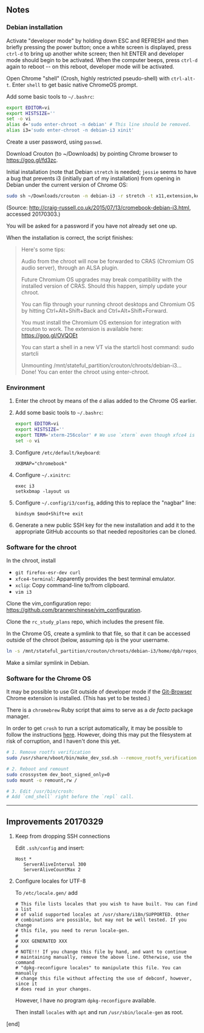 ## Notes

### Debian installation

Activate "developer mode" by holding down ESC and REFRESH and then briefly pressing the power button; once a white screen is displayed, press `ctrl-d` to bring up another white screen; then hit ENTER and developer mode should begin to be activated. When the computer beeps, press `ctrl-d` again to reboot -- on this reboot, developer mode will be activated.

Open Chrome "shell" (Crosh, highly restricted pseudo-shell) with `ctrl-alt-t`. Enter `shell` to get basic native ChromeOS prompt.

Add some basic tools to `~/.bashrc`:

```bash
export EDITOR=vi
export HISTSIZE=''
set -o vi
alias d='sudo enter-chroot -n debian' # This line should be removed.
alias i3='sudo enter-chroot -n debian-i3 xinit'
```

Create a user password, using `passwd`.

Download Crouton (to ~/Downloads) by pointing Chrome browser to https://goo.gl/fd3zc.

Initial installation (note that Debian `stretch` is needed; `jessie` seems to have a bug that prevents i3 (initially part of my installation) from opening in Debian under the current version of Chrome OS:

```bash
sudo sh ~/Downloads/crouton -n debian-i3 -r stretch -t x11,extension,keyboard,cli-extra,gtk-extra
```

(Source: http://craig-russell.co.uk/2015/07/13/cromebook-debian-i3.html, accessed 20170303.)

You will be asked for a password if you have not already set one up.

When the installation is correct, the script finishes:

> Here's some tips:
> 
> Audio from the chroot will now be forwarded to CRAS (Chromium OS audio server),
> through an ALSA plugin.
> 
> Future Chromium OS upgrades may break compatibility with the installed version
> of CRAS. Should this happen, simply update your chroot.
> 
> You can flip through your running chroot desktops and Chromium OS by hitting
> Ctrl+Alt+Shift+Back and Ctrl+Alt+Shift+Forward.
> 
> You must install the Chromium OS extension for integration with crouton to work.
> The extension is available here: https://goo.gl/OVQOEt
> 
> You can start a shell in a new VT via the startcli host command: sudo startcli
> 
> Unmounting /mnt/stateful_partition/crouton/chroots/debian-i3...
> Done! You can enter the chroot using enter-chroot.

### Environment

 1. Enter the chroot by means of the `d` alias added to the Chrome OS earlier.

 1. Add some basic tools to `~/.bashrc`:

    ```bash
    export EDITOR=vi
    export HISTSIZE=''
    export TERM='xterm-256color' # We use `xterm` even though xfce4 is what we are installing.
    set -o vi
    ```

 1. Configure `/etc/default/keyboard`:

    ```
    XKBMAP="chromebook"
    ```

 1. Configure `~/.xinitrc`:

    ```
    exec i3
    setkxbmap -layout us
    ```

 1. Configure `~/.config/i3/config`, adding this to replace the "nagbar" line:

    ```
    bindsym $mod+Shift+e exit
    ```

 1. Generate a new public SSH key for the new installation and add it to the appropriate GitHub accounts so that needed repositories can be cloned. 

### Software for the chroot

In the chroot, install

 * `git firefox-esr-dev curl`
 * `xfce4-terminal`: Apparently provides the best terminal emulator.
 * `xclip`: Copy command-line to/from clipboard.
 * `vim i3`

Clone the vim_configuration repo: https://github.com/brannerchinese/vim_configuration.

Clone the `rc_study_plans` repo, which includes the present file.

In the Chrome OS, create a symlink to that file, so that it can be accessed outside of the chroot (below, assuming `dpb` is the your username.

```bash
ln -s /mnt/stateful_partition/crouton/chroots/debian-i3/home/dpb/repos_rc_study_plans/sections notes
```

Make a similar symlink in Debian.

### Software for the Chrome OS

It may be possible to use Git outside of developer mode if the [Git-Browser](https://chrome.google.com/webstore/detail/git-browser/cladogmhjppclibenkdbnjcogiaifnbd) Chrome extension is installed. (This has yet to be tested.)

There is a `chromebrew` Ruby script that aims to serve as a _de facto_ package manager.

In order to get `crosh` to run a script automatically, it may be possible to follow the instructions [here](https://groups.google.com/a/chromium.org/d/msg/chromium-os-discuss/rdzA2gfTMWM/KROV8m19wZ0J). However, doing this may put the filesystem at risk of corruption, and I haven't done this yet.

```bash
# 1. Remove rootfs verification
sudo /usr/share/vboot/bin/make_dev_ssd.sh --remove_rootfs_verification #eventually add --partitions n

# 2. Reboot and remount
sudo crossystem dev_boot_signed_only=0
sudo mount -o remount,rw /

# 3. Edit /usr/bin/crosh:
# Add `cmd_shell` right before the `repl` call.
```

---

## Improvements 20170329

 1. Keep from dropping SSH connections

    Edit `.ssh/config` and insert:

    ```
    Host *
       ServerAliveInterval 300
       ServerAliveCountMax 2
    ```

 2. Configure locales for UTF-8

    To `/etc/locale.gen/` add

    ```
    # This file lists locales that you wish to have built. You can find a list
    # of valid supported locales at /usr/share/i18n/SUPPORTED. Other
    # combinations are possible, but may not be well tested. If you change
    # this file, you need to rerun locale-gen.
    #
    # XXX GENERATED XXX
    #
    # NOTE!!! If you change this file by hand, and want to continue
    # maintaining manually, remove the above line. Otherwise, use the command
    # "dpkg-reconfigure locales" to manipulate this file. You can manually
    # change this file without affecting the use of debconf, however, since it
    # does read in your changes.
    ```

    However, I have no program `dpkg-reconfigure` available.

    Then install `locales` with `apt` and run `/usr/sbin/locale-gen` as root.

[end]
